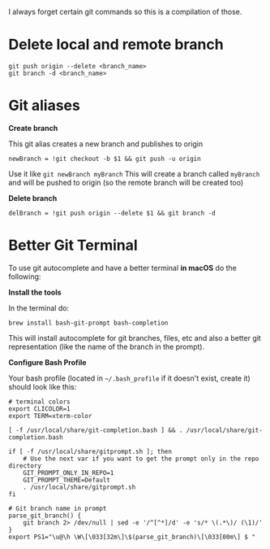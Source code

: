 I always forget certain git commands so this is a compilation of those. 

# Delete local and remote branch

```
git push origin --delete <branch_name>
git branch -d <branch_name>
```

# Git aliases

**Create branch**

This git alias creates a new branch and publishes to origin

```newBranch = !git checkout -b $1 && git push -u origin```

Use it like `git newBranch myBranch` This will create a branch called `myBranch` and will be pushed to origin (so the remote branch will be created too)

**Delete branch**

`delBranch = !git push origin --delete $1 && git branch -d`


# Better Git Terminal

To use git autocomplete and have a better terminal **in macOS** do the following: 

**Install the tools** 

In the terminal do: 
```
brew install bash-git-prompt bash-completion
```

This will install autocomplete for git branches, files, etc and also a better git representation (like the name of the branch in the prompt).

**Configure Bash Profile**

Your bash profile (located in `~/.bash_profile` if it doesn't exist, create it) should look like this:
```
# terminal colors
export CLICOLOR=1
export TERM=xterm-color

[ -f /usr/local/share/git-completion.bash ] && . /usr/local/share/git-completion.bash

if [ -f /usr/local/share/gitprompt.sh ]; then
    # Use the next var if you want to get the prompt only in the repo directory
    GIT_PROMPT_ONLY_IN_REPO=1
    GIT_PROMPT_THEME=Default
    . /usr/local/share/gitprompt.sh
fi

# Git branch name in prompt
parse_git_branch() {
    git branch 2> /dev/null | sed -e '/^[^*]/d' -e 's/* \(.*\)/ (\1)/'
}
export PS1="\u@\h \W\[\033[32m\]\$(parse_git_branch)\[\033[00m\] $ "
```


